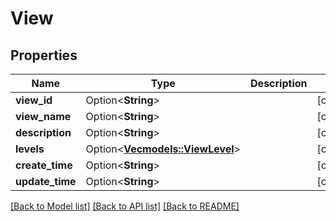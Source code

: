 # View

## Properties

Name | Type | Description | Notes
------------ | ------------- | ------------- | -------------
**view_id** | Option<**String**> |  | [optional]
**view_name** | Option<**String**> |  | [optional]
**description** | Option<**String**> |  | [optional]
**levels** | Option<[**Vec<models::ViewLevel>**](ViewLevel.md)> |  | [optional]
**create_time** | Option<**String**> |  | [optional]
**update_time** | Option<**String**> |  | [optional]

[[Back to Model list]](../README.md#documentation-for-models) [[Back to API list]](../README.md#documentation-for-api-endpoints) [[Back to README]](../README.md)



